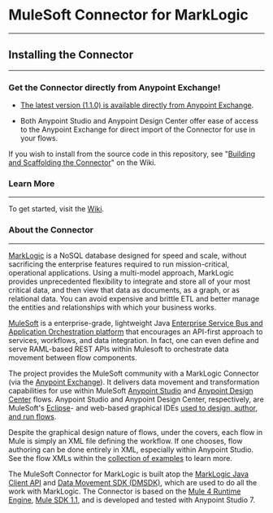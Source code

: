 # MuleSoft Connector for MarkLogic #

-------------------------

## Installing the Connector ##
-------------------------

### Get the Connector directly from Anypoint Exchange! ###

* <a href="https://www.anypoint.mulesoft.com/exchange/com.marklogic/marklogic-mule-connector/">The latest version (1.1.0) is available directly from Anypoint Exchange</a>.  

* Both Anypoint Studio and Anypoint Design Center offer ease of access to the Anypoint Exchange for direct import of the Connector for use in your flows.

If you wish to install from the source code in this repository, see "<a href="wiki/Building-and-Scaffolding-the-Connector">Building and Scaffolding the Connector</a>" on the Wiki.

### Learn More ###
-------------------------

To get started, visit the <a href="https://github.com/marklogic-community/marklogic-mule-connector/wiki">Wiki</a>.


### About the Connector ###
------------------------

<a href="http://marklogic.com">MarkLogic</a> is a NoSQL database designed for speed and scale, without sacrificing the enterprise features required to run mission-critical, operational applications. Using a multi-model approach, MarkLogic provides unprecedented flexibility to integrate and store all of your most critical data, and then view that data as documents, as a graph, or as relational data. You can avoid expensive and brittle ETL and better manage the entities and relationships with which your business works.

<a href="http://mulesoft.com">MuleSoft</a> is a enterprise-grade, lightweight Java <a href="https://www.mulesoft.com/resources/esb-integration">Enterprise Service Bus and Application Orchestration platform</a> that encourages an API-first approach to services, workflows, and data integration. In fact, one can even define and serve RAML-based REST APIs within Mulesoft to orchestrate data movement between flow components.

The project provides the MuleSoft community with a MarkLogic Connector (via the <a href="https://www.mulesoft.com/exchange/">Anypoint Exchange</a>). It delivers data movement and transformation capabilities for use within MuleSoft <a href="https://www.mulesoft.com/platform/studio">Anypoint Studio</a> and <a href="https://anypoint.mulesoft.com/designcenter/">Anypoint Design Center</a> flows.  Anypoint Studio  and Anypoint Design Center, respectively, are MuleSoft's <a href="https://www.eclipse.org/">Eclipse</a>- and web-based graphical IDEs <a href="https://www.mulesoft.com/platform/api/flow-designer-integration-tool">used to design, author, and run flows</a>. 

Despite the graphical design nature of flows, under the covers, each flow in Mule is simply an XML file defining the workflow.  If one chooses, flow authoring can be done entirely in XML, especially within Anypoint Studio. See the flow XMLs within the <a href="examples/">collection of examples</a> to learn more.

The MuleSoft Connector for MarkLogic is built atop the <a href="https://github.com/marklogic/java-client-api">MarkLogic Java Client API</a> and <a href="https://docs.marklogic.com/guide/java/data-movement">Data Movement SDK (DMSDK)</a>, which are used to do all the work with MarkLogic. The Connector is based on the <a href="https://www.mulesoft.com/lp/dl/mule-esb-enterprise">Mule 4 Runtime Engine</a>, <a href="https://docs.mulesoft.com/mule-sdk/1.1/">Mule SDK 1.1</a>, and is developed and tested with Anypoint Studio 7.
